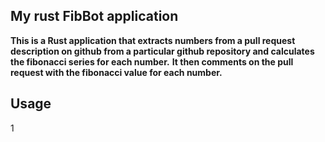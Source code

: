 ## My rust FibBot application
**This is a Rust application that extracts numbers from a pull request description on github from a particular github repository and calculates the fibonacci series for each number.**
**It then comments on the pull request with the fibonacci value for each number.**

## Usage
1
